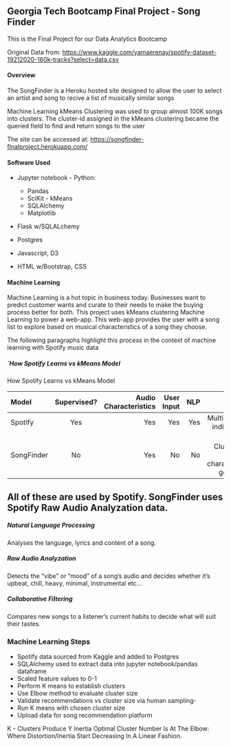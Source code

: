 ##   Georgia Tech Bootcamp Final Project - Song Finder 


This is the Final Project for our Data Analytics Bootcamp

Original Data from: https://www.kaggle.com/yamaerenay/spotify-dataset-19212020-160k-tracks?select=data.csv

#### Overview

The SongFinder is a Heroku hosted site designed to allow the user to select an artist and song to recive a list of musically similar songs

Machine Learning kMeans Clustering was used to group almost 100K songs into clusters. The cluster-id assigned in the kMeans clustering became the queried field to find and return songs to the user

The site can be accessed at: https://songfinder-finalproject.herokuapp.com/


#### Software Used

 - Jupyter notebook - Python:
    - Pandas
    - SciKit - kMeans
    - SQLAlchemy
    - Matplotlib
    
 - Flask w/SQLALchemy
 - Postgres
 - Javascript, D3
 - HTML w/Bootstrap, CSS
 
 

#### Machine Learning 

Machine Learning is a hot topic in business today. Businesses want to predict customer wants and curate to their needs to make the buying process better for both.
This project uses kMeans clustering Machine Learning to power a web-app. This web-app provides the user with a song list to explore based on musical characteristics of a song they choose.

The following  paragraphs highlight this process in the context of machine learning with Spotify music data

#####   `How Spotify Learns vs kMeans Model
How Spotify Learns vs kMeans Model
  
  |Model|Supervised?|Audio Characteristics|User Input|NLP|SUmmary|
|:-----|:----:|----:|----:|----:|----:|
|Spotify |Yes |Yes |Yes |Yes |Multiple inputs, individualized
|SongFinder|No |Yes |No |No|kMeans Clustering by Music characteristics, generalized

## All of these are used by Spotify. SongFinder uses Spotify Raw Audio Analyzation data.


##### Natural Language Processing
Analyses the language, lyrics and content of a song.

##### Raw Audio Analyzation
Detects the “vibe” or “mood” of a song’s audio and decides whether it’s upbeat, chill, heavy, minimal, instrumental etc... 

##### Collaborative Filtering
Compares new songs to a listener’s current habits to decide what will suit their tastes.


### Machine Learning Steps

- Spotify data sourced from Kaggle and added to Postgres 
- SQLAlchemy used to extract data into jupyter notebook/pandas dataframe
- Scaled feature values to 0-1
- Perform K means to establish clusters
- Use Elbow method to evaluate cluster size
- Validate recommendations vs cluster size via human sampling- 
- Run K means with chosen cluster size
- Upload data for song recommendation platform



K - Clusters Produce Y Inertia
Optimal Cluster Number Is At The Elbow: Where Distortion/Inertia Start Decreasing In A Linear Fashion.


